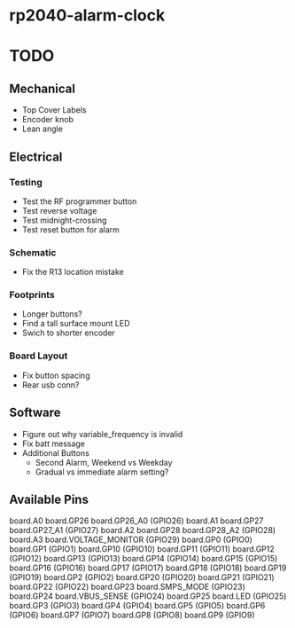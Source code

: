 # rp2040-alarm-clock

# TODO

## Mechanical
- Top Cover Labels
- Encoder knob
- Lean angle

## Electrical
### Testing
- Test the RF programmer button
- Test reverse voltage
- Test midnight-crossing
- Test reset button for alarm

### Schematic
- Fix the R13 location mistake

### Footprints
- Longer buttons?
- Find a tall surface mount LED
- Swich to shorter encoder

### Board Layout
- Fix button spacing
- Rear usb conn?

## Software
- Figure out why variable_frequency is invalid
- Fix batt message
- Additional Buttons
    - Second Alarm, Weekend vs Weekday
    - Gradual vs immediate alarm setting?

## Available Pins
board.A0 board.GP26 board.GP26_A0 (GPIO26)
board.A1 board.GP27 board.GP27_A1 (GPIO27)
board.A2 board.GP28 board.GP28_A2 (GPIO28)
board.A3 board.VOLTAGE_MONITOR (GPIO29)
board.GP0 (GPIO0)
board.GP1 (GPIO1)
board.GP10 (GPIO10)
board.GP11 (GPIO11)
board.GP12 (GPIO12)
board.GP13 (GPIO13)
board.GP14 (GPIO14)
board.GP15 (GPIO15)
board.GP16 (GPIO16)
board.GP17 (GPIO17)
board.GP18 (GPIO18)
board.GP19 (GPIO19)
board.GP2 (GPIO2)
board.GP20 (GPIO20)
board.GP21 (GPIO21)
board.GP22 (GPIO22)
board.GP23 board.SMPS_MODE (GPIO23)
board.GP24 board.VBUS_SENSE (GPIO24)
board.GP25 board.LED (GPIO25)
board.GP3 (GPIO3)
board.GP4 (GPIO4)
board.GP5 (GPIO5)
board.GP6 (GPIO6)
board.GP7 (GPIO7)
board.GP8 (GPIO8)
board.GP9 (GPIO9)